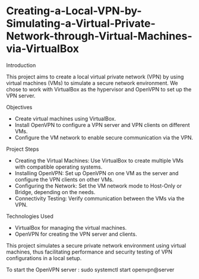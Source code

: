 # Creating-a-Local-VPN-by-Simulating-a-Virtual-Private-Network-through-Virtual-Machines-via-VirtualBox

Introduction

This project aims to create a local virtual private network (VPN) by using virtual machines (VMs) to simulate a secure network environment. We chose to work with VirtualBox as the hypervisor and OpenVPN to set up the VPN server.

Objectives

- Create virtual machines using VirtualBox.
- Install OpenVPN to configure a VPN server and VPN clients on different VMs.
- Configure the VM network to enable secure communication via the VPN.

Project Steps

- Creating the Virtual Machines: Use VirtualBox to create multiple VMs with compatible operating systems.
- Installing OpenVPN: Set up OpenVPN on one VM as the server and configure the VPN clients on other VMs.
- Configuring the Network: Set the VM network mode to Host-Only or Bridge, depending on the needs.
- Connectivity Testing: Verify communication between the VMs via the VPN.

Technologies Used

- VirtualBox for managing the virtual machines.
- OpenVPN for creating the VPN server and clients.

This project simulates a secure private network environment using virtual machines, thus facilitating performance and security testing of VPN configurations in a local setup.

To start the OpenVPN server : sudo systemctl start openvpn@server
